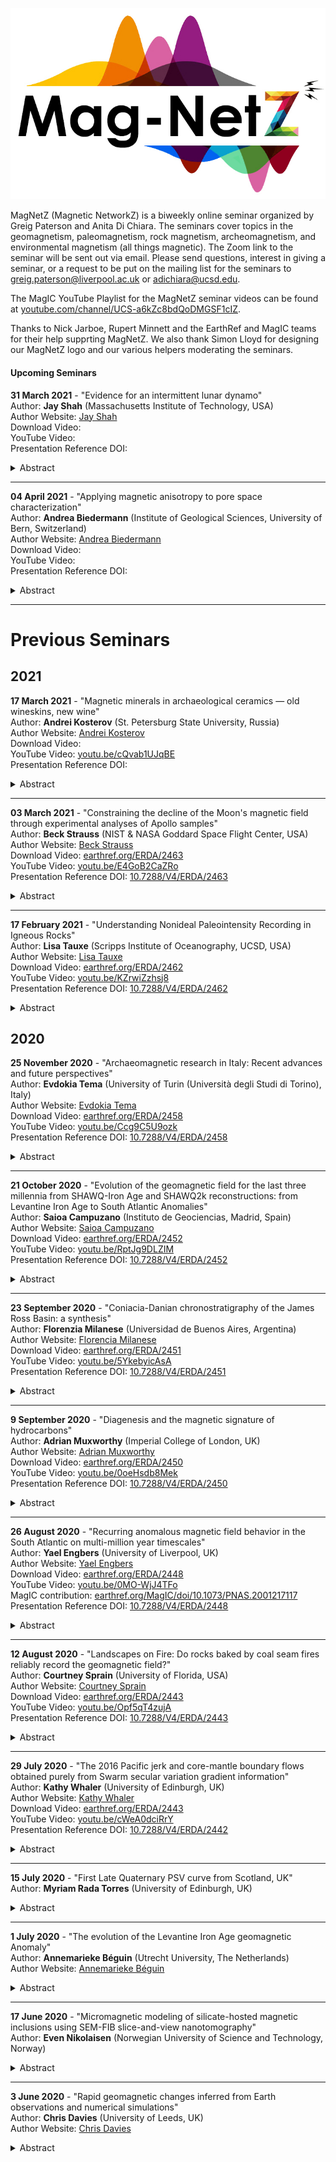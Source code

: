 <p align="center"><img src="https://github.com/earthref/MagIC-MagNetS/raw/master/MagnetZ_Logo.jpg"></p>

MagNetZ (Magnetic NetworkZ) is a biweekly online seminar organized by Greig Paterson and Anita Di Chiara. The seminars cover topics in the geomagnetism, paleomagnetism, rock magnetism, archeomagnetism, and environmental magnetism (all things magnetic). The Zoom link to the seminar will be sent out via email. Please send questions, interest in giving a seminar, or a request to be put on the mailing list for the seminars to [greig.paterson@liverpool.ac.uk](mailto:greig.paterson@liverpool.ac.uk) or [adichiara@ucsd.edu](mailto:adichiara@ucsd.edu).

The MagIC YouTube Playlist for the MagNetZ seminar videos can be found at [youtube.com/channel/UCS-a6kZc8bdQoDMGSF1cIZ](https://www.youtube.com/channel/UCS-a6kZc8bdQoDMGSF1cIZg).

Thanks to Nick Jarboe, Rupert Minnett and the EarthRef and MagIC teams for their help supprting MagNetZ. We also thank Simon Lloyd for designing our MagNetZ logo and our various helpers moderating the seminars.

#### Upcoming Seminars


**31 March 2021** - "Evidence for an intermittent lunar dynamo"  
Author: **Jay Shah** (Massachusetts Institute of Technology, USA)  
Author Website: [Jay Shah](https://eapsweb.mit.edu/people/jayshah)  
Download Video: <!-- [earthref.org/ERDA/2458](https://earthref.org/ERDA/2458/) -->  
YouTube Video: <!-- [youtu.be/Ccg9C5U9ozk](https://youtu.be/Ccg9C5U9ozk)-->  
Presentation Reference DOI: <!-- [10.7288/V4/ERDA/2458](https://dx.doi.org/10.7288/V4/ERDA/2458)-->
<details><summary>Abstract</summary>
Paleointensity data suggest the presence of a lunar dynamo with a surface intensity reaching tens of µT during the period 4.25 to 3.56 Ga and subsequently declining to several µT during the following ~2 billion years. However, the lunar energy budget does not appear to be able to continuously power such a strong dynamo for so long. A proposed solution to this conundrum is that the lunar dynamo was in fact highly time-variable or even intermittently active during this period. However, until now, there has been no Thellier paleointensity data from Apollo lunar samples to support a time-variable dynamo. Using our newly developed oxygen fugacity controlled atmosphere thermal demagnetizer, we report new paleointensity data from lunar regolith breccias showing near-zero (< 0.5 µT) paleointensity at 3.3 ± 0.43 Ga and at 1.7 ± 0.43 Ga. This supports the proposal that the average field may have been significantly weaker than implied by the highest paleointensities, consistent with the expected energy budget for the lunar core.  
</details>

----

**04 April 2021** - "Applying magnetic anisotropy to pore space characterization"  
Author: **Andrea Biedermann** (Institute of Geological Sciences, University of Bern, Switzerland)  
Author Website: [Andrea Biedermann](http://www.andrea-biedermann.ch/)  
Download Video: <!-- [earthref.org/ERDA/2458](https://earthref.org/ERDA/2458/) -->  
YouTube Video: <!-- [youtu.be/Ccg9C5U9ozk](https://youtu.be/Ccg9C5U9ozk)-->  
Presentation Reference DOI: <!-- [10.7288/V4/ERDA/2458](https://dx.doi.org/10.7288/V4/ERDA/2458)-->
<details><summary>Abstract</summary>
The anisotropic properties of a formation’s pore space largely control preferred flow directions. An accurate 3D description of pore space properties is thus essential in reservoir characterization and fluid migration studies. Traditional characterization methods face trade-offs between sample volume and resolution amongst other challenges. Magnetic pore fabrics, i.e., the anisotropy of magnetic susceptibility in ferrofluid-impregnated samples, have been proposed to capture pores down to 10 nm in standard-sized samples. Promising empirical relationships exist between magnetic pore fabrics and pore shape and orientation distributions, but are compromised by a large variability between studies. New numerical and experimental data provide insight into the sources of this variability, and allow for a quantitative interpretation of magnetic pore fabrics in future applications.  
</details>

  
  
----
  
  
# Previous Seminars

## 2021

**17 March 2021** - "Magnetic minerals in archaeological ceramics — old wineskins, new wine"  
Author: **Andrei Kosterov** (St. Petersburg State University, Russia)  
Author Website: [Andrei Kosterov](https://www.researchgate.net/profile/Andrei-Kosterov)  
Download Video: <!-- [earthref.org/ERDA/2458](https://earthref.org/ERDA/2458/) -->  
YouTube Video: [youtu.be/cQvab1UJqBE](https://youtu.be/cQvab1UJqBE)  
Presentation Reference DOI: <!-- [10.7288/V4/ERDA/2458](https://dx.doi.org/10.7288/V4/ERDA/2458)-->
<details><summary>Abstract</summary>
Understanding how magnetic minerals are formed in archaeological ceramics and baked clay is crucial for assessing the reliability of archaeointensity determinations, and could also contribute to reconstructing the ceramics manufacture process. Magnetic minerals in archaeological ceramics and baked clay may be inherited from the parent material, or, more frequently, formed during the firing process. The resulting magnetic mineralogy may be complex, including ferrimagnetic phases not commonly encountered in rocks.
In this talk, I will review the current understanding of magnetic mineralogy of archaeological ceramics and baked clay using the material from Bulgaria and Russia as an example.  
</details>

----

**03 March 2021** - "Constraining the decline of the Moon's magnetic field through experimental analyses of Apollo samples"  
Author: **Beck Strauss** (NIST & NASA Goddard Space Flight Center, USA)  
Author Website: [Beck Strauss]( https://bestrauss.com)  
Download Video: [earthref.org/ERDA/2463](https://earthref.org/ERDA/2463/)  
YouTube Video: [youtu.be/E4GoB2CaZRo](https://youtu.be/E4GoB2CaZRo)  
Presentation Reference DOI: [10.7288/V4/ERDA/2463](https://dx.doi.org/10.7288/V4/ERDA/2458)  
<details><summary>Abstract</summary>
Recent paleomagnetic studies of lunar rocks have suggested that the Moon's magnetic field reached peak intensities on the order of ~77 μT between 3.85 and 3.56 Ga and subsequently declined to surface intensities of ~4  μT by 3.19 Ga. However, this decline in the intensity of the lunar field has only been shown in a small number of samples, presenting challenges for constraint of its timing and thus the dynamo generation mechanisms that could be responsible. We present microscopic and magnetic analyses of Apollo samples 12008, 12009, and 12015, three fine grained mare vitrophyre basalts with high magnetic fidelity, indicating that these samples were not magnetized in conditions consistent with a planetary magnetic field exceeding 4-7  μT during their formation. These data are consistent with the results of previous work on the initial decline of Moon's magnetic field and confirm that the mechanism of lunar dynamo generation changed dramatically between 3.6 and 3.1 Ga.  
</details>

----

**17 February 2021** - "Understanding Nonideal Paleointensity Recording in Igneous Rocks"  
Author: **Lisa Tauxe** (Scripps Institute of Oceanography, UCSD, USA)  
Author Website: [Lisa Tauxe](https://ltauxe.scrippsprofiles.ucsd.edu/)  
Download Video: [earthref.org/ERDA/2462](https://earthref.org/ERDA/2462/)  
YouTube Video: [youtu.be/KZrwiZzhsj8](https://youtu.be/KZrwiZzhsj8)  
Presentation Reference DOI: [10.7288/V4/ERDA/2462](https://dx.doi.org/10.7288/V4/ERDA/2462)
<details><summary>Abstract</summary>
The theory for recording of thermally blocked remanences predicts a quasilinear relationship between low fields like the Earth's in which rocks cool and acquire a magnetization. This serves as the foundation for estimating ancient magnetic field strengths. Addressing long-standing questions concerning Earth's magnetic field requires a global paleointensity data set, but recovering the ancient field strength is complicated because the theory only pertains to uniformly magnetized particles. A key requirement of a paleointensity experiment is that a magnetization blocked at a given temperature should be unblocked by zero-field reheating to the same temperature. However, failure of this requirement occurs frequently and the causes and consequences of failure are understood incompletely. Recent experiments demonstrate that the remanence in many samples typical of those used in paleointensity experiments is unstable, exhibiting an “aging” effect in which the (un)blocking temperature spectra can change over only a few years resulting in nonideal experimental behavior. While a fresh remanence may conform to the requirement of equality of blocking and unblocking temperatures, aged remanences may not. Blocking temperature spectra can be unstable (fragile), which precludes reproduction of the conditions under which the original magnetization was acquired. This limits our ability to acquire accurate and precise ancient magnetic field strength estimates because differences between known and estimated fields can be significant for individual specimens, with a low field bias. Fragility of unblocking temperature spectra may be related to grain sizes with lower energy barriers and may be detected by features observed in first-order reversal curves.  
</details>



## 2020

**25 November 2020** - "Archaeomagnetic research in Italy: Recent advances and future perspectives"  
Author: **Evdokia Tema** (University of Turin (Università degli Studi di Torino), Italy)  
Author Website: [Evdokia Tema](https://www.researchgate.net/profile/Evdokia_Tema)  
Download Video: [earthref.org/ERDA/2458](https://earthref.org/ERDA/2458/)  
YouTube Video: [youtu.be/Ccg9C5U9ozk](https://youtu.be/Ccg9C5U9ozk)  
Presentation Reference DOI: [10.7288/V4/ERDA/2458](https://dx.doi.org/10.7288/V4/ERDA/2458)
<details><summary>Abstract</summary>
Baked clay archaeological material and volcanic rocks offer precious information about the Secular Variation of the Earth’s magnetic field in the past thanks to their strong and stable Thermal Remanent Magnetization (TRM) acquired during their cooling in the presence of the ancient geomagnetic field. Italy is a country with great potential for archaeomagnetic research due to its long and rich cultural heritage and to the important volcanic activity of the two principal active Italian volcanoes, Vesuvius and Etna. Recently, an updated compilation of Italian archaeomagnetic data from both archaeological material and volcanic rocks has been compiled and used for the calculation of directional and intensity reference secular variation (SV) curves. The quality of the data was carefully evaluated, with particular attention on the reliability of the dating of the volcanic rocks and on the quality of the archaeointensity determinations. Revising the reliability of the historical dating of the available volcanic data, it results that only 57% of the volcanic palaeomagnetic records come from indisputably dated eruptions while for the rest of the data, the traditional age of the eruption has been subject of debate or re-evaluated based on geological evidence and/or archaeomagnetic dating. New SV curves for both direction and intensity are now available for Italy, calculated using Bayesian statistics and covering the last three millennia. Thanks to the privileged geographical position of the Italian peninsula, situated almost in the center of the Mediterranean, the Italian SV curves can be used to analyze the evolution of the geomagnetic field in central Europe and for archaeomagnetic dating applications not only in Italy but also in nearby countries where no local SV curves are available so far. Definitely, more well-dated reference data are still necessary to better define the geomagnetic field path for the BC periods while future attention should be also focused on the archaeointensity data that are still scarce.  
</details>

----

**21 October 2020** - "Evolution of the geomagnetic field for the last three millennia from SHAWQ-Iron Age and SHAWQ2k reconstructions: from Levantine Iron Age to South Atlantic Anomalies"  
Author: **Saioa Campuzano** (Instituto de Geociencias, Madrid, Spain)  
Author Website: [Saioa Campuzano](https://www.researchgate.net/profile/Saioa_Campuzano)  
Download Video: [earthref.org/ERDA/2452](https://earthref.org/ERDA/2452/)  
YouTube Video: [youtu.be/RptJg9DLZIM](https://youtu.be/RptJg9DLZIM)  
Presentation Reference DOI: [10.7288/V4/ERDA/2452](https://dx.doi.org/10.7288/V4/ERDA/2452)
<details><summary>Abstract</summary>
Paleomagnetic data are crucial to understand the dynamical behavior of the geomagnetic field since they provide the unique way to investigate past changes in the Earth’s magnetic field. Two new global geomagnetic field reconstructions, the SHAWQ-Iron Age and the SHAWQ2k, based on a critical revision of the global archeomagnetic and volcanic dataset, have been developed. The new models provide an improved description of the geomagnetic field during the last three millennia and yield interesting outcomes about the emergence and development of the Levantine Iron Age Anomaly (LIAA) and the South Atlantic Anomaly (SAA). According to the SHAWQ-Iron Age, the LIAA is related to a normal flux patch at the core-mantle boundary (CMB) below Arabian Peninsula clearly observed at around 950 BC. This flux patch expanded towards the north-west, while decreasing in intensity, reaching Iberia at around 750 BC. Around 600-500 BC, it underwent a revival below the European continent after that it seems to vanish in situ. Regarding the SHAWQ2k, it shows that the reversed flux patch observed at the CMB and linked to the SAA in present times, emerged in the Southern Hemisphere from at least 950 AD. This patch moved westward from the equator to southern latitudes, being clearly isolated after 1400 AD. In addition, since 1550 AD a second reversed flux patch moving north-eastward is observed in the North Atlantic. As can be observed from these works, our understanding of past geomagnetic field behavior has improved thanks to: 1) the new data now available for the Southern Hemisphere coming from Africa and South America, 2) the new data coming from the Iberian Peninsula prior to Late Iron Age times, an epoch very poorly constrained up to date, and 3) the use of an appropriated weighting scheme in the modeling process, which takes into account quality standards especially relevant in paleointensity studies. These improvements have allowed to show new evolutionary aspects of the both LIAA and SAA.  
</details>

----

**23 September 2020** - "Coniacia-Danian chronostratigraphy of the James Ross Basin: a synthesis"  
Author: **Florenzia Milanese** (Universidad de Buenos Aires, Argentina)  
Author Website: [Florencia Milanese](https://www.researchgate.net/profile/Florencia_Milanese)  
Download Video: [earthref.org/ERDA/2451](https://earthref.org/ERDA/2451/)  
YouTube Video: [youtu.be/5YkebyicAsA](https://youtu.be/5YkebyicAsA)  
Presentation Reference DOI: [10.7288/V4/ERDA/2451](https://dx.doi.org/10.7288/V4/ERDA/2451)
<details><summary>Abstract</summary>
Cretaceous-Paleogene marine units from the James Ross Basin constitute a highly fossiliferous reference section for the Southern Hemisphere. Its importance resides not only in the widely known K-Pg boundary at Marambio (Seymour) Island, but also in its almost continuous record of climate and biodiversity patterns preceding and following the terminal Cretaceous mass extinction. Chronology of these units has been traditionally based on bio- and chemostratigraphy, but endemism and early disappearance of several fossil groups in Antarctica requires an independent dating tool that also permits global correlations. Here I present a synthesis of recent magnetostratigraphic studies realized in the Upper Cretaceous Marambio Group, summarizing a chronostratigraphic framework that precisely states the Santonian-Campanian and Campanian-Maastrichtian boundaries in Antarctica.  
</details>

---

**9 September 2020** - "Diagenesis and the magnetic signature of hydrocarbons"  
Author: **Adrian Muxworthy** (Imperial College of London, UK)  
Author Website: [Adrian Muxworthy](https://www.imperial.ac.uk/people/adrian.muxworthy)  
Download Video: [earthref.org/ERDA/2450](https://earthref.org/ERDA/2450/)  
YouTube Video: [youtu.be/0oeHsdb8Mek](https://youtu.be/0oeHsdb8Mek)  
Presentation Reference DOI: [10.7288/V4/ERDA/2450](https://dx.doi.org/10.7288/V4/ERDA/2450)
<details><summary>Abstract</summary>
Understanding hydrocarbon migration has the potential to both increase yield from mature reservoir systems reducing the need to exploit new reserves, and to help improve carbon capture strategies. Traditional seismic methods of mapping migration can be inexact and poorly constrained. The presence of hydrocarbons in rocks and sediments is known to cause diagenesis, thereby altering the magnetic signature of the host rock. During the last decade, the Natural Magnetism Group at Imperial College has been studying the use of mineral magnetic methods to identify and constrain hydrocarbon migration paths. The magnetic signature of hydrocarbons has been found to be very complex, their signature depending on a range of factors including levels of oil maturity and biodegradation, the presence of oil-water contacts, the host rock, migration trajectory, the depth of oil generation etc. Here I will give a summary of our latest findings, and show how we have used mineral magnetic results to constrain 3D basin models.
</details>

---

**26 August 2020** - "Recurring anomalous magnetic field behavior in the South Atlantic on multi-million year timescales"  
Author: **Yael Engbers** (University of Liverpool, UK)  
Author Website: [Yael Engbers](https://www.researchgate.net/profile/Yael_Engbers)  
Download Video: [earthref.org/ERDA/2448](https://earthref.org/ERDA/2448/)  
YouTube Video: [youtu.be/0MO-WjJ4TFo](https://youtu.be/0MO-WjJ4TFo)  
MagIC contribution: [earthref.org/MagIC/doi/10.1073/PNAS.2001217117](https://earthref.org/MagIC/doi/10.1073/PNAS.2001217117)  
Presentation Reference DOI: [10.7288/V4/ERDA/2448](https://dx.doi.org/10.7288/V4/ERDA/2448)
<details><summary>Abstract</summary>
Earth's magnetic field is presently characterized by a large and growing anomaly in the South Atlantic Ocean. The question of whether this region of Earth's surface is preferentially subject to enhanced geomagnetic variability on geological timescales has major implications for core dynamics, core−mantle interaction, and the possibility of an imminent magnetic polarity reversal. Here we present paleomagnetic data from Saint Helena, a volcanic island ideally suited for testing the hypothesis that geomagnetic field behavior is anomalous in the South Atlantic on timescales of millions of years. Our results, supported by positive baked contact and reversal tests, produce a mean direction approximating that expected from a geocentric axial dipole for the interval 8 to 11 million years ago, but with very large associated directional dispersion. These findings indicate that, on geological timescales, geomagnetic secular variation is persistently enhanced in the vicinity of Saint Helena. This, in turn, supports the South Atlantic as a locus of unusual geomagnetic behavior arising from core−mantle interaction, while also appearing to reduce the likelihood that the present-day regional anomaly is a precursor to a global polarity reversal.
</details>

---

**12 August 2020** - "Landscapes on Fire: Do rocks baked by coal seam fires reliably record the geomagnetic field?"  
Author: **Courtney Sprain** (University of Florida, USA)  
Author Website: [Courtney Sprain](https://geology.ufl.edu/people/faculty/courtney-sprain)  
Download Video: [earthref.org/ERDA/2443](https://earthref.org/ERDA/2443)  
YouTube Video: [youtu.be/Opf5qT4zujA](https://youtu.be/Opf5qT4zujA)  
Presentation Reference DOI: [10.7288/V4/ERDA/2443](https://dx.doi.org/10.7288/V4/ERDA/2443)
<details><summary>Abstract</summary>
High quality paleointensity data is essential for improving our understanding of the long-term evolution of the geodynamo as well as short-term paleosecular variation; however, it is challenging to find materials that reliably record Earth's full-vector magnetic field going back in time. This study examines a new candidate material for paleointensity studies: clinkers, which are rocks that have been baked, metamorphosed, or melted by underlying coal seam fires. Previous studies conducted on clinkers suggest that they may be high-fidelity magnetic field recorders. However, due to the inhomogeneity of clinker deposits and limited scope of previous studies, it is unknown under what conditions these conclusions hold true. To better assess this, we quantified the variation of magnetic properties within clinker deposits collected from the Powder River basin, MT, as a function of lithology, oxidation state, distance from the coal seam, and location. Our results indicate that the clinker products are dominated by three main magnetic minerals: magnetite, hematite, and the rare ε-Fe2O3. No major differences in magnetic properties were observed as a function of location, distance from the coal seam, or primary lithology. Clinker material, instead, is the primary control on magnetic mineralogy, where baked sediment and porcellanite are dominated by varying proportions of hematite, ε-Fe2O3, and magnetite, and paralavas (melted sediment) are dominated by low-Ti magnetite. All clinker materials are thermally stable and likely experienced temperatures in excess of the magnetite Curie T, potentially as far away as 8 m from the coal seam. Grain size analysis indicates that the magnetic particles in all clinker materials are amenable to high-quality paleointensity study. In total, our study confirms that clinkers should be reliable paleomagnetic recorders and that so long as collection is within the clinker deposit, material amenable to full-vector paleomagnetic study should be obtained.  These conclusion are corroborated by preliminary demagnetization and paleointensity results, which will also be presented.
</details>

---

**29 July 2020** - "The 2016 Pacific jerk and core-mantle boundary flows obtained purely from Swarm secular variation gradient information"  
Author: **Kathy Whaler** (University of Edinburgh, UK)  
Author Website: [Kathy Whaler](https://www.research.ed.ac.uk/portal/en/persons/kathy-whaler\(3bf15102-f085-45aa-8cff-28076b678590\).html)  
Download Video: [earthref.org/ERDA/2443](https://earthref.org/ERDA/2442)  
YouTube Video: [youtu.be/cWeA0dciRrY](https://youtu.be/cWeA0dciRrY)  
Presentation Reference DOI: [10.7288/V4/ERDA/2442](https://dx.doi.org/10.7288/V4/ERDA/2442)
<details><summary>Abstract</summary>
The Swarm constellation provides information on both along- and across-track magnetic field gradients. Spatial changes of the magnetic vector field elements are described by a magnetic field gradient tensor, whose elements and their uncertainties can be estimated using the Virtual Observatory (VO) concept, whereby data within a cylinder centred on the VO with axis perpendicular to the Earth's surface are reduced to a central point at satellite altitude. Recent experiments have shown that analysing data collected over a 4 month window provides the best compromise between reducing bias from the way the satellite orbits sample each VO cylinder and preserving information on temporal changes of the field, and that the data provide spatial information sufficient to resolve 300 non-overlapping VOs. We invert annual first differences of the 5 independent gradient tensor elements (providing estimates of secular variation, SV, gradients) at these 300 VOs over the Swarm era for advective velocity at the core-mantle boundary, forcing the flow to have minimal acceleration while providing an adequate fit to the data. We obtain flows similar to those from previous SV inversions but purely from the gradient information. The resolution of the SV gradients is higher than that of the SV itself, resulting in a ~30% increase in the number of effective flow parameters; this is thought to be because the gradients are less affected by long period external signals that are difficult to remove from the data, resulting in an improved signal to noise ratio. Although very little temporal change in the flow is required to reproduce even rapid changes in the magnetic field, we are able to isolate some robust flow changes, in particular regarding changes in the azimuthal flow acceleration, associated with the geomagnetic impulse in the Pacific region in around 2016.
</details>

---

**15 July 2020** - "First Late Quaternary PSV curve from Scotland, UK"  
Author: **Myriam Rada Torres** (University of Edinburgh, UK)  
<details><summary>Abstract</summary>
I present the first Late Quaternary PSV record for Scotland and the UK, covering the last 19,000 years, generated using sediment cores from Bardowie Loch in the Central Belt of Scotland. This is also the first study that describes the variations of the geomagnetic field both in direction and intensity during The Holocene for Scotland, representing a valuable piece for the puzzle of the geodynamo behaviour in the North Atlantic region.
Bardowie Loch was selected based on its small-size basin and limited catchment area, devoid of any sizeable river system, ensuring a low energy environment necessary for the magnetic minerals to align with the Earth's magnetic field. Geological analysis results suggest that Bardowie Loch was originated by the movement of large glaciers during the Last Glacial Maximum at ca 20ka. Rock magnetic characterisations, supported by microscopic and geochemical analyses, shows two distinctive sedimentary sections within the Bardowie Sequence: glacial varved muds overlied by dark organic muds. These results also indicate that for the Late Pleistocene glacial section there are pulses of substantial deposition of sediments eroded from nearby Palaeozoic basaltic lavas, rich in magnetite and Ti-magnetite grains. A thousand percent surge in organic matter content, combined with a considerable decrease of the volcanic rocks input and significantly lower concentration of magnetic minerals, characterised the Holocene section of the Bardowie Sequence.
A chronology was modelled using 15 radiocarbon dates and tephrochronology. Geochemical results indicate that the deeper tephra layer is a rhyolite with high iron, calcium and titanium content characteristic of Icelandic volcanism, corresponding to the Hekla 4 Eruption (ca 2,000 BC). EPMA measurements from the upper two layers show chemical compositions typical of a developed continental crust with high concentration of alkaline oxides, characteristic of the Campanian Volcanic Province (Italy); major oxides composition determined from microscopic glasses and mineral inclusions revealed that the first layer is a rare phonolitic tephra corresponding to the historical 79AD Pompeii Eruption; while the second layer has an alkaline intermediate composition (trachyandesite), which agrees with the Avellino Eruption dated between 1,900BC and 1,600BC.
Previous PSV studies from North America, the North Atlantic region, Northern Europe and England are consistent with direct observations and computational models of two regions of concentrated geomagnetic flux at the core-mantle boundary beneath Canada and Siberia, which suggest that the Canadian flux lobe has been weakening while the Siberian flux lobe has considerably increased in strength for the last 2,000 years. The declination and palaeointensity anomalies observed in the present PSV study from Scotland particularly agree with the North Atlantic region data, showing significant oscillations in strength between both flux lobes at least for the last 5,000 years.
The Late Pleistocene section of the resulting PSV record from Scotland shows two intervals of exceptional deviation in direction at ca 18.3ka to ca 16ka and ca 15ka to ca 12.8ka. The deepest interval displays anomalous shallow inclinations around 20°, joined by the largest oscillation in declination, with a maximum of 77-degree deviation. Such substantial variations in the geomagnetic field orientation agree with the Hilina Palli Excursion, dated between 22ka and 17ka and observed globally in volcanic rocks, marine and lake cores from Hawaii and California, to Lake Baikal and China.
The upper interval of anomalous geomagnetic field behaviour close to the end of The Pleistocene, exhibits the largest drop of inclination from present-day values (about 70°) to negative inclinations (-12°), while the declination presents oscillations over 50-degrees. These abrupt and dramatic variations in orientation are consistent with the controversial Gothenburg Excursion (ca 12.3 to ca 13.8ka), which were originally reported in sediments from the Scandinavian Glacial Interstadial and also observed in North American glacial lakes, with poorly constrained ages from 7.6ka to 14ka.
</details>

---

**1 July 2020** - "The evolution of the Levantine Iron Age geomagnetic Anomaly"  
Author: **Annemarieke Béguin** (Utrecht University, The Netherlands)  
Author Website: [Annemarieke Béguin](https://www.researchgate.net/profile/Annemarieke_Beguin)  
<details><summary>Abstract</summary>
The geomagnetic field can vary dramatically over only decades and thousands of kilometers; the Levantine Iron Age geomagnetic Anomaly (LIAA) is probably the best-known example of such short-lived feature of the Earth's magnetic field. Over the past decade, many studies have contributed to a relatively coherent intensity record for this region. I will provide an overview of the different studies and their results with the focus on our recent study on three marine sediment records from the Mediterranean Sea. To better constrain the Levant geomagnetic high in time and space, we obtained continuous full-vector records from three marine sediment cores located (1) between Spain and Morocco (Alboran), (2) East of Calabria, Italy (Taranto Gulf), and (3) North of the Nile Delta (Levant). Geomagnetic field variations between 6000 BC and 1000 AD are captured for a total of 681 samples. Rock magnetic analyses indicate the sediment cores as reliable recorders for geomagnetic field variations. From these records we observe that the LIAA moves from 40 to 55° East at 1000 BC to ~25° East at 0 AD, while decaying from ~150 ZAm<sup>2</sup> to ~110 ZAm<sup>2</sup> in the same time span. This results in a westward movement of 15-30° in 1000 yr.
</details>

---

**17 June 2020** - "Micromagnetic modeling of silicate-hosted magnetic inclusions using SEM-FIB slice-and-view nanotomography"  
Author: **Even Nikolaisen** (Norwegian University of Science and Technology, Norway)  
<details><summary>Abstract</summary>
Slice-and-view nanotomography uses a dual beam SEM-FIB to reconstruct the 3D volume of a mineralogical sample using a sequential series of nanoscale slices created with a focussed beam of Ga ions. This method reveals the true shapes and forms of naturally occurring magnetic inclusions hosted by the silicate minerals feldspar and pyroxene. High-resolution 3D morphological data for the magnetic minerals is extracted, converted to tetrahedral meshes, and micromagnetically modelled using the MERRILL software. This study optimises the step-by-step process of extracting and processing micromagnetic data from polished thin-sections to generate a full rock magnetic classification of the remanence carriers in silicates. Slice-and-view nanotomography follows known preparation methods with a protective platinum layer, carbon rod guides and trenches, but also introduces a carbon slab along the Z-direction for e-beam alignment. This method reduces the need for auto focus, as the e-beam alignment will have a constant imaging distance and generates a good reference point for stack alignment. Image processing is limited to 3D a gaussian blur and 3D mean filters. Paraview is used to set the correct voxel dimensions and to generate the surface mesh. Freeware software Meshmixer and Meshlab are used for their powerful smoothing, mesh interaction tools and geometric calculations. The tetrahedral volume mesh is produced with iso2mesh in Matlab. Micromagnetic hysteresis and back-field simulations of >400 inclusions with a broad range of morphologies have been performed using MERRILL using 20 different field directions, enabling average magnetic properties to be calculated for a random ensemble. The results give a detailed and direct description of the micromagnetic structure of naturally formed magnetic minerals that compliments macroscopic approaches, such as FORC analysis.
</details>

---

**3 June 2020** - "Rapid geomagnetic changes inferred from Earth observations and numerical simulations"  
Author: **Chris Davies** (University of Leeds, UK)  
Author Website: [Chris Davies](https://environment.leeds.ac.uk/see/staff/1225/dr-chris-davies)  
<details><summary>Abstract</summary>
The geomagnetic field, generated by a dynamo process in the liquid core, provides a unique probe into Earth's deep interior. Establishing the fastest variations of the field is crucial for understanding the physics of the dynamo process and for describing its past and future evolution. Paleomagnetic studies have reported changes in direction reaching 1 degree per yr around the last polarity reversal, although the observations are still controversial and their relation to physical processes in the core largely unknown. Here we show excellent agreement between amplitudes and latitude ranges of extreme directional changes in a suite of geodynamo simulations and recent observational field models spanning the past 100 kyrs and the period 30-50 ka. Remarkably, maximum rates of directional change reach ~10 degrees per year, typically during times of decreasing field strength,almost 100 times faster than current changes. Detailed analysis of the simulations and a simple analogue model indicate that extreme directional changes are associated with movement of reversed flux across the core surface. Our results demonstrate that such rapid variations are compatible with the physics of the dynamo process and suggest that future searches for rapid directional changes should focus on low latitudes.
</details>
